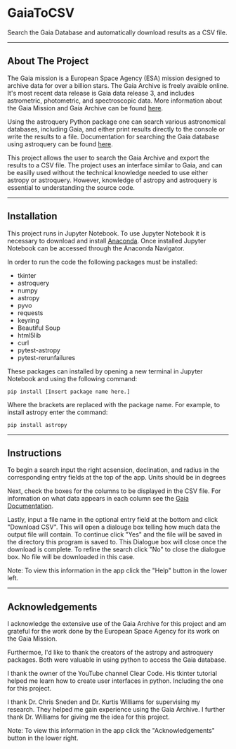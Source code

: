 # GaiaToCSV
Search the Gaia Database and automatically download results as a CSV file.
___
## About The Project
The Gaia mission is a European Space Agency (ESA) mission designed to archive data for over a billion stars. The Gaia Archive is freely avaible online. It's most recent data release is Gaia data release 3, and includes astrometric, photometric, and spectroscopic data. More information about the Gaia Mission and Gaia Archive can be found [here](https://www.esa.int/Science_Exploration/Space_Science/Gaia_overview).

Using the astroquery Python package one can search various astronomical databases, including Gaia, and either print results directly to the console or write the results to a file. Documentation for searching the Gaia database using astroquery can be found [here](https://astroquery.readthedocs.io/en/latest/api/astroquery.gaia.GaiaClass.html).

This project allows the user to search the Gaia Archive and export the results to a CSV file. The project uses an interface similar to Gaia, and can be easilly used without the technical knowledge needed to use either astropy or astroquery. However, knowledge of astropy and astroquery is essential to understanding the source code.
___
## Installation
This project runs in Jupyter Notebook. To use Jupyter Notebook it is necessary to download and install [Anaconda](https://www.anaconda.com/download). Once installed Jupyter Notebook can be accessed through the Anaconda Navigator.

In order to run the code the following packages must be installed:
- tkinter
- astroquery
- numpy
- astropy
- pyvo
- requests
- keyring
- Beautiful Soup
- html5lib
- curl
- pytest-astropy
- pytest-rerunfailures

These packages can installed by opening a new terminal in Jupyter Notebook and using the following command:

```pip install [Insert package name here.]```

Where the brackets are replaced with the package name. For example, to install astropy enter the command:

```pip install astropy```

___
## Instructions
To begin a search input the right acsension, declination, and radius in the corresponding entry fields at the top of the app. Units should be in degrees

Next, check the boxes for the columns to be displayed in the CSV file. For information on what data appears in each column see the [Gaia Documentation](https://gea.esac.esa.int/archive/documentation/GDR2/Gaia_archive/chap_datamodel/sec_dm_main_tables/ssec_dm_gaia_source.html).

Lastly, input a file name in the optional entry field at the bottom and click "Download CSV". This will open a dialouge box telling how much data the output file will contain. To continue click "Yes" and the file will be saved in the directory this program is saved to. This Dialogue box will close once the download is complete. To refine the search click "No" to close the dialogue box. No file will be downloaded in this case.

Note: To view this information in the app click the "Help" button in the lower left.

___
## Acknowledgements
I acknowledge the extensive use of the Gaia Archive for this project and am grateful for the work done by the European Space Agency for its work on the Gaia Mission.

Furthermoe, I'd like to thank the creators of the astropy and astroquery packages. Both were valuable in using python to access the Gaia database.

I thank the owner of the YouTube channel Clear Code. His tkinter tutorial helped me learn how to create user interfaces in python. Including the one for this project.

I thank Dr. Chris Sneden and Dr. Kurtis Williams for supervising my research. They helped me gain experience using the Gaia Archive. I further thank Dr. Williams for giving me the idea for this project.

Note: To view this information in the app click the "Acknowledgements" button in the lower right.

